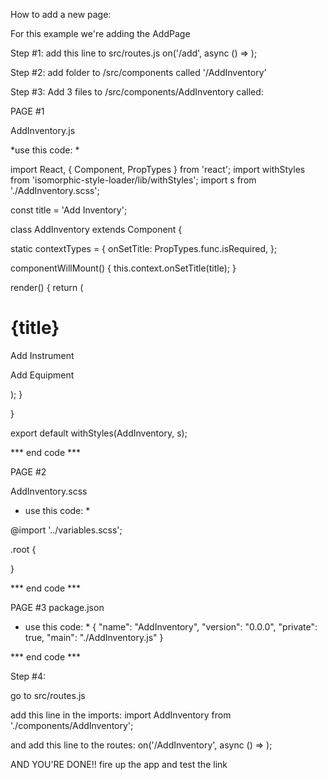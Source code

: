 How to add a new page:

For this example we're adding the AddPage

Step #1:
add this line to src/routes.js
on('/add', async () => <AddInventory />);

Step #2:
add folder to /src/components called '/AddInventory'

Step #3:
Add 3 files to /src/components/AddInventory called:

PAGE #1

AddInventory.js 

*use this code: *

import React, { Component, PropTypes } from 'react';
import withStyles from 'isomorphic-style-loader/lib/withStyles';
import s from './AddInventory.scss';

const title = 'Add Inventory';

class AddInventory extends Component {

  static contextTypes = {
    onSetTitle: PropTypes.func.isRequired,
  };

  componentWillMount() {
    this.context.onSetTitle(title);
  }

  render() {
    return (
      <div className={s.root}>
        <div className={s.container}>
          <h1>{title}</h1>
          <p>Add Instrument</p>
          <p>Add Equipment</p>
        </div>
      </div>
    );
  }

}

export default withStyles(AddInventory, s);

*** end code ***


PAGE #2

AddInventory.scss
* use this code: *

@import '../variables.scss';

.root {
	
}

*** end code ***

PAGE #3
package.json
* use this code: *
{
  "name": "AddInventory",
  "version": "0.0.0",
  "private": true,
  "main": "./AddInventory.js"
}

*** end code *** 


Step #4:

go to src/routes.js

add this line in the imports:
import AddInventory from './components/AddInventory';

and add this line to the routes:
on('/AddInventory', async () => <AddInventory />);


AND YOU'RE DONE!! fire up the app and test the link
